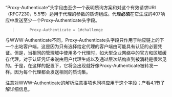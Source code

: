 “Proxy-Authenticate”头字段由至少一个表明质询方案和对这个有效请求URI（RFC7230，5.5节）适用于代理的参数的质询组成。代理**必须**在它生成的407响应中发送至少一个Proxy-Authenticate头字段。

> ```
>      Proxy-Authenticate = 1#challenge
> ```

与WWW-Authenticate不同，Proxy-Authenticate头字段只作用于响应链上的下一个出站客户端。这是因为只有选择给定代理的客户端由可能具有认证的必要凭证。但是，当相同的管理域中使用多个代理时，如大型企业网络中的官方和区域缓存代理，对于认证凭证来说由用户代理生成以及通过层次结构直到被消耗是很常见的。于是，在这样的配置下，它将会出现就好像Proxy-Authenticate被转发一样。因为每个代理都会发送相同的质询集。

注意对WWW-Authenticate的解析注意事项也同样应用于这个字段；产看4.1节了解详细信息。